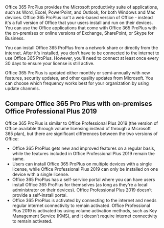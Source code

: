 Office 365 ProPlus provides the Microsoft productivity suite of applications, such as Word, Excel, PowerPoint, and Outlook, for both Windows and Mac devices. Office 365 ProPlus isn't a web-based version of Office - instead it's a full version of Office that your users install and run on their devices. You can use the Office applications that come with Office 365 ProPlus with the on-premises or online versions of Exchange, SharePoint, or Skype for Business.

You can install Office 365 ProPlus from a network share or directly from the internet. After it's installed, you don’t have to be connected to the internet to use Office 365 ProPlus. However, you'll need to connect at least once every 30 days to ensure your license is still active.

Office 365 ProPlus is updated either monthly or semi-annually with new features, security updates, and other quality updates from Microsoft. You can choose which frequency works best for your organization by using update channels. 

## Compare Office 365 Pro Plus with on-premises Office Professional Plus 2019

Office 365 ProPlus is similar to Office Professional Plus 2019 (the version of Office available through volume licensing instead of through a Microsoft 365 plan), but there are significant differences between the two versions of Office:
- Office 365 ProPlus gets new and improved features on a regular basis, while the features included in Office Professional Plus 2019 remain the same.
- Users can install Office 365 ProPlus on multiple devices with a single license, while Office Professional Plus 2019 can only be installed on one device with a single license.
- Office 365 ProPlus has a self-service portal where you can have users install Office 365 ProPlus for themselves (as long as they're a local administrator on their devices). Office Professional Plus 2019 doesn’t provide a self-install portal.
- Office 365 ProPlus is activated by connecting to the internet and needs regular internet connectivity to remain activated. Office Professional Plus 2019 is activated by using volume activation methods, such as Key Management Service (KMS), and it doesn’t require internet connectivity to remain activated.
